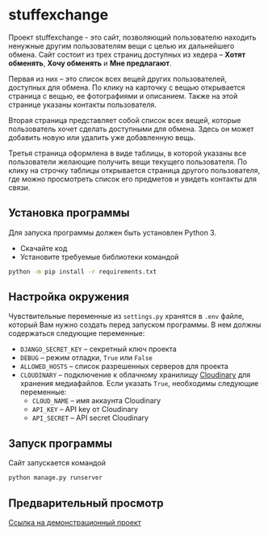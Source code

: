 # stuffexchange

Проект stuffexchange - это сайт, позволяющий пользователю находить ненужные другим пользователям вещи с целью их дальнейшего обмена. Сайт состоит из трех страниц доступных из хедера – __Хотят обменять__, __Хочу обменять__ и __Мне предлагают__.

Первая из них – это список всех вещей других пользователей, доступных для обмена. По клику на карточку с вещью открывается страница с вещью, ее фотографиями и описанием. Также на этой странице указаны контакты пользователя.

Вторая страница представляет собой список всех вещей, которые пользователь хочет сделать доступными для обмена. Здесь он может добавить новую или удалить уже добавленную вещь.

Третья страница оформлена в виде таблицы, в которой указаны все пользователи желающие получить вещи текущего пользователя. По клику на строчку таблицы открывается страница другого пользователя, где можно просмотреть список его предметов и увидеть контакты для связи.

## Установка программы

Для запуска программы должен быть установлен Python 3.

* Скачайте код
* Установите требуемые библиотеки командой

```bash
python -m pip install -r requirements.txt

```

## Настройка окружения

Чувствительные переменные из `settings.py` хранятся в `.env` файле, который Вам нужно создать перед запуском программы. В нем должны содержаться следующие переменные:

* `DJANGO_SECRET_KEY` – секретный ключ проекта
* `DEBUG` – режим отладки, `True` или `False`
* `ALLOWED_HOSTS` – список разрешенных серверов для проекта
* `CLOUDINARY` – подключение к облачному хранилищу [Cloudinary](https://cloudinary.com/) для хранения медиафайлов. Если указать `True`, необходимы следующие переменные:
	* `CLOUD_NAME` – имя аккаунта Cloudinary
	* `API_KEY` – API key от Cloudinary
	* `API_SECRET` – API secret Cloudinary

## Запуск программы

Сайт запускается командой

```bash
python manage.py runserver

```

## Предварительный просмотр

[Ссылка на демонстрационный проект](https://mysterious-falls-10475.herokuapp.com/)
